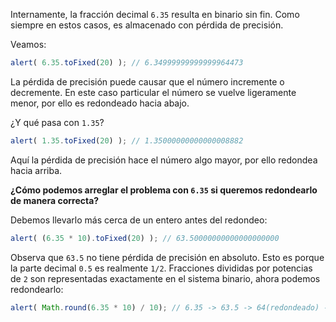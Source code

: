 Internamente, la fracción decimal `6.35` resulta en binario sin fin. Como siempre en estos casos, es almacenado con pérdida de precisión.

Veamos:

```js run
alert( 6.35.toFixed(20) ); // 6.34999999999999964473
```

La pérdida de precisión puede causar que el número incremente o decremente. En este caso particular el número se vuelve ligeramente menor, por ello es redondeado hacia abajo.

¿Y qué pasa con `1.35`?

```js run
alert( 1.35.toFixed(20) ); // 1.35000000000000008882
```

Aquí la pérdida de precisión hace el número algo mayor, por ello redondea hacia arriba.

**¿Cómo podemos arreglar el problema con `6.35` si queremos redondearlo de manera correcta?**

Debemos llevarlo más cerca de un entero antes del redondeo:

```js run
alert( (6.35 * 10).toFixed(20) ); // 63.50000000000000000000
```

Observa que `63.5` no tiene pérdida de precisión en absoluto. Esto es porque la parte decimal `0.5` es realmente `1/2`. Fracciones divididas por potencias de `2` son representadas exactamente en el sistema binario, ahora podemos redondearlo:


```js run
alert( Math.round(6.35 * 10) / 10); // 6.35 -> 63.5 -> 64(redondeado) -> 6.4
```
